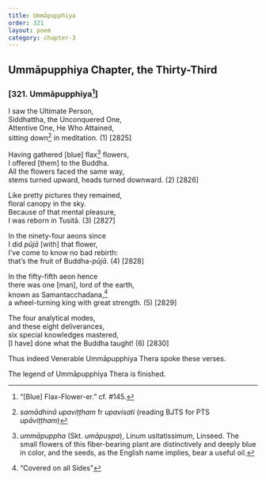 ```yaml
---
title: Ummāpupphiya
order: 321
layout: poem
category: chapter-3
---
```


## Ummāpupphiya Chapter, the Thirty-Third

### \[321. Ummāpupphiya[^1]\]

I saw the Ultimate Person,  
Siddhattha, the Unconquered One,  
Attentive One, He Who Attained,  
sitting down[^2] in meditation. (1) \[2825\]

Having gathered \[blue\] flax[^3] flowers,  
I offered \[them\] to the Buddha.  
All the flowers faced the same way,  
stems turned upward, heads turned downward. (2) \[2826\]

Like pretty pictures they remained,  
floral canopy in the sky.  
Because of that mental pleasure,  
I was reborn in Tusitā. (3) \[2827\]

In the ninety-four aeons since  
I did *pūjā* \[with\] that flower,  
I’ve come to know no bad rebirth:  
that’s the fruit of Buddha-*pūjā*. (4) \[2828\]

In the fifty-fifth aeon hence  
there was one \[man\], lord of the earth,  
known as Samantacchadana,[^4]  
a wheel-turning king with great strength. (5) \[2829\]

The four analytical modes,  
and these eight deliverances,  
six special knowledges mastered,  
\[I have\] done what the Buddha taught! (6) \[2830\]

Thus indeed Venerable Ummāpupphiya Thera spoke these verses.

The legend of Ummāpupphiya Thera is finished.

[^1]: “\[Blue\] Flax-Flower-er.” cf. \#145.

[^2]: *samādhinā upaviṭṭham* fr *upavisati* (reading BJTS for PTS *upāviṭṭham*)

[^3]: *ummāpuppha* (Skt. *umāpuṣpa*), Linum usitatissimum, Linseed. The small flowers of this fiber-bearing plant are distinctively and deeply blue in color, and the seeds, as the English name implies, bear a useful oil.

[^4]: “Covered on all Sides”
